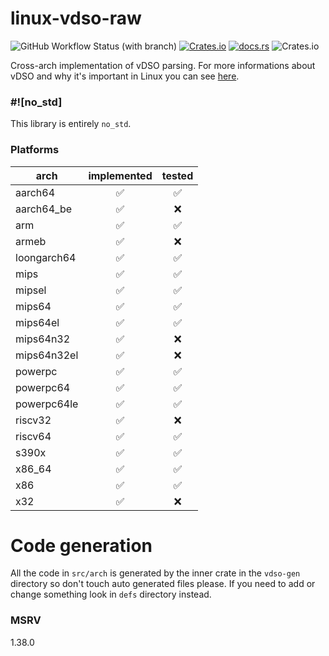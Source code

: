 # linux-vdso-raw

![GitHub Workflow Status (with branch)](https://img.shields.io/github/actions/workflow/status/shurizzle/linux-raw-vdso/unit-test.yml?branch=master&style=for-the-badge)
[![Crates.io](https://img.shields.io/crates/v/linux-raw-vdso?style=for-the-badge)](https://crates.io/crates/linux-raw-vdso)
[![docs.rs](https://img.shields.io/docsrs/linux-raw-vdso?style=for-the-badge)](https://docs.rs/linux-raw-vdso)
![Crates.io](https://img.shields.io/crates/l/linux-raw-vdso?style=for-the-badge)

Cross-arch implementation of vDSO parsing.
For more informations about vDSO and why it's important in Linux you can see
[here](https://man7.org/linux/man-pages/man7/vdso.7.html).

### #![no_std]

This library is entirely `no_std`.

### Platforms

|    arch     | implemented | tested |
|-------------|:-----------:|:------:|
| aarch64     |      ✅     |   ✅   |
| aarch64_be  |      ✅     |   ❌   |
| arm         |      ✅     |   ✅   |
| armeb       |      ✅     |   ❌   |
| loongarch64 |      ✅     |   ✅   |
| mips        |      ✅     |   ✅   |
| mipsel      |      ✅     |   ✅   |
| mips64      |      ✅     |   ✅   |
| mips64el    |      ✅     |   ✅   |
| mips64n32   |      ✅     |   ❌   |
| mips64n32el |      ✅     |   ❌   |
| powerpc     |      ✅     |   ✅   |
| powerpc64   |      ✅     |   ✅   |
| powerpc64le |      ✅     |   ✅   |
| riscv32     |      ✅     |   ❌   |
| riscv64     |      ✅     |   ✅   |
| s390x       |      ✅     |   ✅   |
| x86_64      |      ✅     |   ✅   |
| x86         |      ✅     |   ✅   |
| x32         |      ✅     |   ❌   |

# Code generation

All the code in `src/arch` is generated by the inner crate in the `vdso-gen`
directory so don't touch auto generated files please.
If you need to add or change something look in `defs` directory instead.

### MSRV
1.38.0

